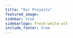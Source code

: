 ```yaml
---
title: "Our Projects"
featured_image:
sidebar: true
sidebarlogo: fresh-white-alt
include_footer: true
---
```

